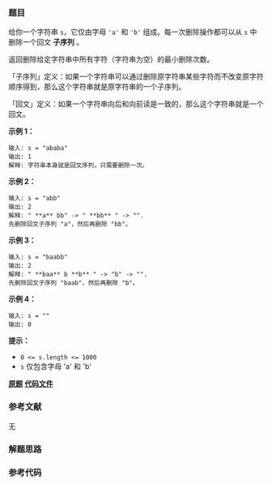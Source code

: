 ### 题目
给你一个字符串 `s`，它仅由字母 `'a'` 和 `'b'` 组成。每一次删除操作都可以从 `s` 中删除一个回文 **子序列** 。

返回删除给定字符串中所有字符（字符串为空）的最小删除次数。

「子序列」定义：如果一个字符串可以通过删除原字符串某些字符而不改变原字符顺序得到，那么这个字符串就是原字符串的一个子序列。

「回文」定义：如果一个字符串向后和向前读是一致的，那么这个字符串就是一个回文。



**示例 1：**

    
    
    输入: s = "ababa"
    输出: 1
    解释: 字符串本身就是回文序列，只需要删除一次。
    

**示例 2：**

    
    
    输入: s = "abb"
    输出: 2
    解释: " **a** bb" -> " **bb** " -> "". 
    先删除回文子序列 "a"，然后再删除 "bb"。
    

**示例 3：**

    
    
    输入: s = "baabb"
    输出: 2
    解释: " **baa** b **b** " -> "b" -> "". 
    先删除回文子序列 "baab"，然后再删除 "b"。
    

**示例 4：**

    
    
    输入: s = ""
    输出: 0
    



**提示：**

  * `0 <= s.length <= 1000`
  * `s` 仅包含字母 'a'  和 'b'

 **[原题](https://leetcode-cn.com/problems/remove-palindromic-subsequences/)**    **[代码文件]()**


### 参考文献
无

### 解题思路




### 参考代码

```go


```




